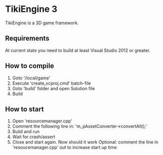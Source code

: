 TikiEngine 3
============


TikiEngine is a 3D game framework.


Requirements
------------

At current state you need to build at least Visual Studio 2012 or greater.


How to compile
--------------

1. Goto '/local/game'
2. Execute 'create_vcproj.cmd' batch-file
3. Goto 'build' folder and open Solution file
4. Build

How to start
------------

1. Open 'resourcemanager.cpp'
2. Comment the following line in: 'm_pAssetConverter->convertAll();'
3. Build and run
4. Wait for crash/assert
5. Close and start again. Now should it work
Optional: comment the line in 'resoucemanager.cpp' out to increase start up time